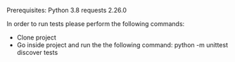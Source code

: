 Prerequisites:
Python 3.8
requests 2.26.0

In order to run tests please perform the following commands:
- Clone project
- Go inside project and run the the following command: python -m unittest discover tests